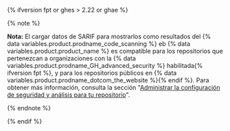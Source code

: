 {% ifversion fpt or ghes > 2.22 or ghae %}

{% note %}

**Nota:** El cargar datos de SARIF para mostrarlos como resultados del {% data variables.product.prodname_code_scanning %} eb {% data variables.product.product_name %} es compatible para los repositorios que pertenezcan a organizaciones con la {% data variables.product.prodname_GH_advanced_security %} habilitada{% ifversion fpt %}, y para los repositorios públicos en {% data variables.product.prodname_dotcom_the_website %}{% endif %}. Para obtener más información, consulta la sección "[Administrar la configuración de seguridad y análisis para tu repositorio](/github/administering-a-repository/managing-security-and-analysis-settings-for-your-repository)".

{% endnote %}

{% endif %}
